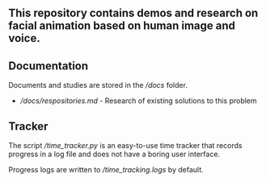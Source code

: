 ## This repository contains demos and research on facial animation based on human image and voice.

## Documentation

Documents and studies are stored in the */docs* folder.
* */docs/respositories.md* - Research of existing solutions to this problem

## Tracker

The script */time_tracker.py* is an easy-to-use time tracker that records progress in a log file and does not have a boring user interface.

Progress logs are written to */time_tracking.logs* by default.
